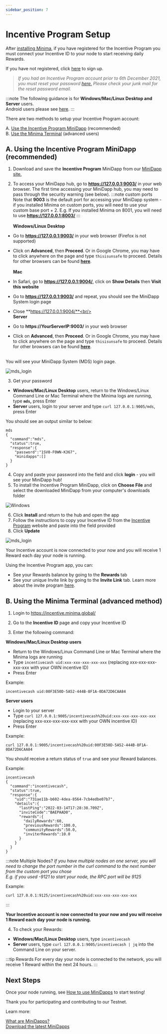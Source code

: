 ```yaml
---
sidebar_position: 7
---
```


# Incentive Program Setup

After [installing Minima](/docs/runanode/get_started_in_3_steps), if you have registered for the Incentive Program you must connect your Incentive ID to your node to start receiving daily Rewards.

If you have not registered, click [here](https://incentive.minima.global/account/register) to sign up.

>*If you had an Incentive Program account prior to 6th December 2021, you must reset your password [here.](https://incentive.minima.global/account/forgot-password) Please check your junk mail for the reset password email.*

:::note
The following guidance is for **Windows/Mac/Linux Desktop and Server** users. <br/>
Android users please see [here](android_v9_and_up#setting-up-your-incentive-account).
:::

There are two methods to setup your Incentive Program account:

A. [Use the Incentive Program MiniDapp](/docs/runanode/incentivesetup#a-using-the-incentive-program-minidapp-recommended) (recommended) <br/>
B. [Use the Minima Terminal](/docs/runanode/incentivesetup#b-using-the-minima-terminal-advanced-method) (advanced users)

## A. Using the Incentive Program MiniDapp (recommended)

1. Download and save the **Incentive Program** MiniDapp from our [MiniDapp site.](https://minidapps.minima.global/) 

2.  To access your MiniDapp hub, go to **https://127.0.0.1:9003/** in your web browser. The first time accessing your MiniDapp hub, you may need to pass through the security warning (see below).
:::note custom ports
Note that **9003** is the default port for accessing your MiniDapp system - if you installed Minima on custom ports, you will need to use your custom base port + 2. E.g. If you installed Minima on 8001, you will need to use **https://127.0.0.1:8003/**
:::<br/><br/>
**Windows/Linux Desktop** 
- Go to **https://127.0.0.1:9003/** in your web browser (Firefox is not supported)
- Click on **Advanced**, then **Proceed**. Or in Google Chrome, you may have to click anywhere on the page and type `thisisunsafe` to proceed. Details for other browsers can be found [**here**](https://www.vultr.com/docs/how-to-bypass-the-https-warning-for-self-signed-ssl-tls-certificates/).<br/><br/>
**Mac** 

- In Safari, go to **https://127.0.0.1:9004/**, click on **Show Details** then **Visit this website**
- Go to **https://127.0.0.1:9003/** and repeat, you should see the MiniDapp System login page
- Close **https://127.0.0.1:9004/**<br/><br/>
**Server**

- Go to **https://YourServerIP:9003/** in your web browser
- Click on **Advanced**, then **Proceed**. Or in Google Chrome, you may have to click anywhere on the page and type `thisisunsafe` to proceed. Details for other browsers can be found [**here**](https://www.vultr.com/docs/how-to-bypass-the-https-warning-for-self-signed-ssl-tls-certificates/).<br/><br/>

You will see your MiniDapp System (MDS) login page. 

![mds_login](/img/runanode/mds_login.png#width50)

3. Get your password 
- **Windows/Mac/Linux Desktop** users, return to the Windows/Linux Command Line or Mac Terminal where the Minima logs are running, type **`mds`,** press Enter
- **Server** users, login to your server and type `curl 127.0.0.1:9005/mds`, press Enter

You should see an output similar to below:

```
mds
{
  "command":"mds",
  "status":true,
  "response":{
    "password":"1SV0-F0WN-K367",
    "minidapps":[]
  }
}
```
4. Copy and paste your password into the field and click **login** - you will see your MiniDapp hub!
5. To install the Incentive Program MiniDapp, click on **Choose File** and select the downloaded MiniDapp from your computer's downloads folder

![Windows](/img/buildonminima/minihub.png)

6. Click **Install** and return to the hub and open the app
7. Follow the instructions to copy your Incentive ID from the [Incentive Program](https://incentive.minima.global/home/pages/incentiveid) website and paste into the field provided
8. Click **Update** 

![mds_login](/img/runanode/incentiveidfield.png)

Your Incentive account is now connected to your now and you will receive 1 Reward each day your node is running. 

Using the Incentive Program app, you can:
- See your Rewards balance by going to the **Rewards** tab <br/>
- See your unique Invite link by going to the **Invite Link** tab. Learn more about the invite program [here](/docs/earnrewards/minimainviteprogram).

## B. Using the Minima Terminal (advanced method)

1. Login to https://incentive.minima.global/

2. Go to the **Incentive ID** page and copy your Incentive ID

3. Enter the following command:

**Windows/Mac/Linux Desktop users**<br/>
- Return to the Windows/Linux Command Line or Mac Terminal where the Minima logs are running
- Type `incentivecash uid:xxx-xxx-xxx-xxx-xxx` (replacing xxx-xxx-xxx-xxx-xxx with your OWN incentive ID)
- Press Enter

Example:
```
incentivecash uid:00F3E50D-5A52-444B-8F1A-0DA72D6CAA84
```

**Server users**<br/>
- Login to your server 
- Type `curl 127.0.0.1:9005/incentivecash%20uid:xxx-xxx-xxx-xxx-xxx` (replacing xxx-xxx-xxx-xxx-xxx with your OWN incentive ID)
- Press Enter

Example:
```
curl 127.0.0.1:9005/incentivecash%20uid:00F3E50D-5A52-444B-8F1A-0DA72D6CAA84
```

You should receive a return status of `true` and see your Reward balances.<br/>

Example:
```
incentivecash
{
  "command":"incentivecash",
  "status":true,
  "response":{
    "uid":"731ae11b-b602-4dea-8564-7cb4edbe07b7",
    "details":{
      "lastPing":"2022-03-14T17:28:38.709Z",
      "inviteCode":"BAEPAAD0",
      "rewards":{
        "dailyRewards":60,
        "previousRewards":100.0,
        "communityRewards":50.0,
        "inviterRewards":10.0
      }
    }
  }
}
```
:::note Multiple Nodes?
*If you have multiple nodes on one server, you will need to change the port number in the curl command to the next number from the custom port you chose <br/>
E.g. if you used -9121 to start your node, the RPC port will be 9125*

Example:
```
curl 127.0.0.1:9125/incentivecash%20uid:xxx-xxx-xxx-xxx-xxx
```
:::

**Your Incentive account is now connected to your now and you will receive 1 Reward each day your node is running.**

4. To check your Rewards:

- **Windows/Mac/Linux Desktop** users, type `incentivecash`
- **Server** users, type `curl 127.0.0.1:9005/incentivecash | jq` into the Command Line on your server.

:::tip Rewards
For every day your node is connected to the network, you will receive 1 Reward within the next 24 hours.
:::

## Next Steps

Once your node running, see [How to use MiniDapps](/docs/runanode/usingminidapps) to start testing!

Thank you for participating and contributing to our Testnet.

Learn more:<br/>

[What are MiniDapps?](/docs/learn/minidapps/minidappsintro) <br/>
[Download the latest MiniDapps](https://minidapps.minima.global/) <br/>